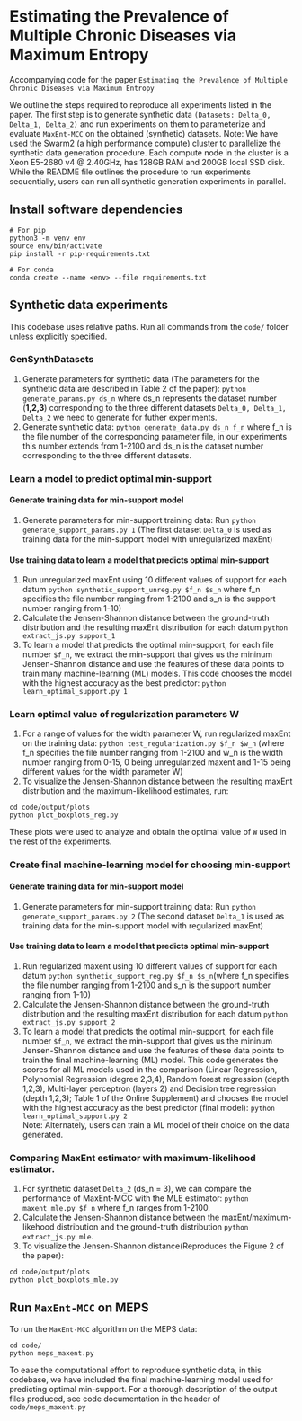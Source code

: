 # Estimating the Prevalence of Multiple Chronic Diseases via Maximum Entropy

Accompanying code for the paper ``Estimating the Prevalence of Multiple Chronic Diseases via Maximum Entropy``

We outline the steps required to reproduce all experiments listed in the paper. The first step is to generate synthetic data ``(Datasets: Delta_0, Delta_1, Delta_2)`` and run experiments on them to parameterize and evaluate ``MaxEnt-MCC`` on the obtained (synthetic) datasets. 
Note: We have used the Swarm2 (a high performance compute) cluster to parallelize the synthetic data generation procedure. Each compute node in the cluster is a Xeon E5-2680 v4 @ 2.40GHz, has 128GB RAM and 200GB local SSD disk. While the README file outlines the procedure to run experiments sequentially, users can run all synthetic generation experiments in parallel. 

## Install software dependencies  
```
# For pip
python3 -m venv env
source env/bin/activate
pip install -r pip-requirements.txt

# For conda
conda create --name <env> --file requirements.txt
```

## Synthetic data experiments
This codebase uses relative paths. Run all commands from the ``code/`` folder unless explicitly specified. 

### GenSynthDatasets
1. Generate parameters for synthetic data (The parameters for the synthetic data are described in Table 2 of the paper): 
``python generate_params.py ds_n`` where ds_n represents the dataset number (**1,2,3**) corresponding to the three different datasets ``Delta_0, Delta_1, Delta_2`` we need to generate for futher experiments. 
2. Generate synthetic data: 
``python generate_data.py ds_n f_n`` where f_n is the file number of the corresponding parameter file, in our experiments this number extends from 1-2100 and ds_n is the dataset number corresponding to the three different datasets.

### Learn a model to predict optimal min-support 
#### Generate training data for min-support model 
1. Generate parameters for min-support training data: Run ``python generate_support_params.py 1`` (The first dataset ``Delta_0`` is used as training data for the min-support model with unregularized maxEnt)

#### Use training data to learn a model that predicts optimal min-support
1. Run unregularized maxEnt using 10 different values of support for each datum ``python synthetic_support_unreg.py $f_n $s_n`` where f_n specifies the file number ranging from 1-2100 and s_n is the support number ranging from 1-10)
2. Calculate the Jensen-Shannon distance between the ground-truth distribution and the resulting maxEnt distribution for each datum ``python extract_js.py support_1`` 
3. To learn a model that predicts the optimal min-support, for each file number ``$f_n``, we extract the min-support that gives us the mininum Jensen-Shannon distance and use the features of these data points to train many machine-learning (ML) models. This code chooses the model with the highest accuracy as the best predictor: ``python learn_optimal_support.py 1``  

### Learn optimal value of regularization parameters W 
1. For a range of values for the width parameter W, run regularized maxEnt on the training data: ``python test_regularization.py $f_n $w_n`` (where f_n specifies the file number ranging from 1-2100 and w_n is the width number ranging from 0-15, 0 being unregularized maxent and 1-15 being different values for the width parameter W)
2. To visualize the Jensen-Shannon distance between the resulting maxEnt distribution and the maximum-likelihood estimates, run: 
```
cd code/output/plots
python plot_boxplots_reg.py
```
These plots were used to analyze and obtain the optimal value of ``W`` used in the rest of the experiments.

### Create final machine-learning model for choosing min-support 
#### Generate training data for min-support model 
1. Generate parameters for min-support training data: Run ``python generate_support_params.py 2`` (The second dataset ``Delta_1`` is used as training data for the min-support model with regularized maxEnt)

#### Use training data to learn a model that predicts optimal min-support
1. Run regularized maxent using 10 different values of support for each datum ``python synthetic_support_reg.py $f_n $s_n``(where f_n specifies the file number ranging from 1-2100 and s_n is the support number ranging from 1-10)
2. Calculate the Jensen-Shannon distance between the ground-truth distribution and the resulting maxEnt distribution for each datum ``python extract_js.py support_2`` 
3. To learn a model that predicts the optimal min-support, for each file number ``$f_n``, we extract the min-support that gives us the mininum Jensen-Shannon distance and use the features of these data points to train the final machine-learning (ML) model. This code generates the scores for all ML models used in the comparison (Linear Regression, Polynomial Regression (degree 2,3,4), Random forest regression (depth 1,2,3), Multi-layer perceptron (layers 2) and Decision tree regression (depth 1,2,3); Table 1 of the Online Supplement) and chooses the model with the highest accuracy as the best predictor (final model):  ``python learn_optimal_support.py 2``  
Note: Alternately, users can train a ML model of their choice on the data generated. 

### Comparing MaxEnt estimator with maximum-likelihood estimator.
1. For synthetic dataset ``Delta_2`` (ds_n = 3), we can compare the performance of MaxEnt-MCC with the MLE estimator: ``python maxent_mle.py $f_n`` where f_n ranges from 1-2100. 
2. Calculate the Jensen-Shannon distance between the maxEnt/maximum-likehood distribution and the ground-truth distribution ``python extract_js.py mle``.
3. To visualize the Jensen-Shannon distance(Reproduces the Figure 2 of the paper):
```
cd code/output/plots
python plot_boxplots_mle.py
```

## Run ``MaxEnt-MCC`` on MEPS 
To run the ``MaxEnt-MCC`` algorithm on the MEPS data: 
```
cd code/
python meps_maxent.py
```
To ease the computational effort to reproduce synthetic data, in this codebase, we have included the final machine-learning model used for predicting optimal min-support. 
For a thorough description of the output files produced, see code documentation in the header of ``code/meps_maxent.py``